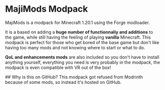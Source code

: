 # MajiMods Modpack
MajiMods is a modpack for Minecraft 1.20.1 using the Forge modloader.

It is a based on adding a **huge number of functionnaliy and additions** to the game, while still having the feeling of playing **vanilla** Minecraft.
This modpack is perfect for those who get bored of the base game but don't like having too many mods and not knowing where to start or what to do.

**QoL and enhancements mods** are also included so you don't have to install anything yourself, everything you need is very probably in the modpack, the modpack is even compatible with VR out of the box!

## Why is this on GitHub?
This modpack got refused from Modrinth because of some mods, so instead it's hosted on GitHub.
